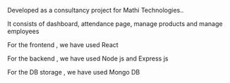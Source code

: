 Developed as a consultancy project for Mathi Technologies..

It consists of dashboard, attendance page, manage products and manage employees 

For the frontend , we have used React

For the backend , we have used Node js and Express js

For the DB storage , we have used Mongo DB
